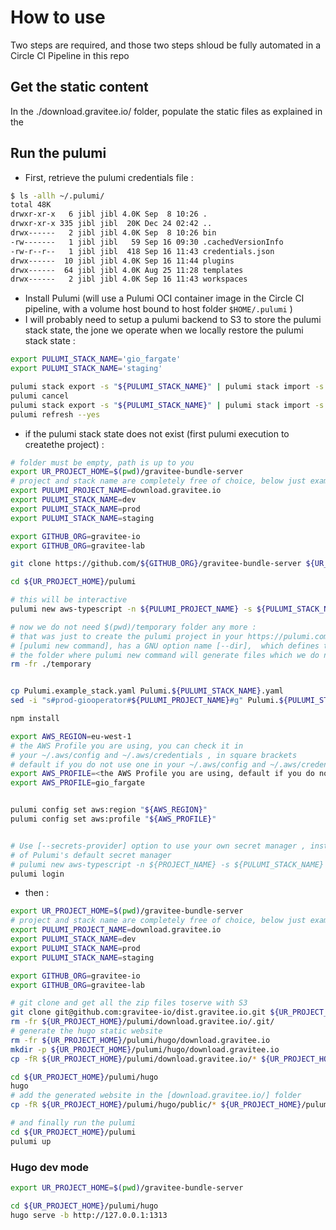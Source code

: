 # How to use

Two steps are required, and those two steps shloud be fully automated in a Circle CI Pipeline in this repo

## Get the static content

In the ./download.gravitee.io/ folder, populate the static files as explained in the


## Run the pulumi

* First, retrieve the pulumi credentials file :

```bash
$ ls -allh ~/.pulumi/
total 48K
drwxr-xr-x   6 jibl jibl 4.0K Sep  8 10:26 .
drwxr-xr-x 335 jibl jibl  20K Dec 24 02:42 ..
drwx------   2 jibl jibl 4.0K Sep  8 10:26 bin
-rw-------   1 jibl jibl   59 Sep 16 09:30 .cachedVersionInfo
-rw-r--r--   1 jibl jibl  418 Sep 16 11:43 credentials.json
drwx------  10 jibl jibl 4.0K Sep 16 11:44 plugins
drwx------  64 jibl jibl 4.0K Aug 25 11:28 templates
drwx------   2 jibl jibl 4.0K Sep 16 11:43 workspaces

```
* Install Pulumi  (will use a Pulumi OCI container image in the Circle CI pipeline, with a volume host bound to host folder `$HOME/.pulumi` )
* I will probably need to setup a pulumi backend to S3 to store the pulumi stack state, the jone we operate when we locally restore the pulumi stack state :

```bash
export PULUMI_STACK_NAME='gio_fargate'
export PULUMI_STACK_NAME='staging'

pulumi stack export -s "${PULUMI_STACK_NAME}" | pulumi stack import -s "${PULUMI_STACK_NAME}"
pulumi cancel
pulumi stack export -s "${PULUMI_STACK_NAME}" | pulumi stack import -s "${PULUMI_STACK_NAME}"
pulumi refresh --yes
```


* if the pulumi stack state does not exist (first pulumi execution to createthe project) :

```bash
# folder must be empty, path is up to you
export UR_PROJECT_HOME=$(pwd)/gravitee-bundle-server
# project and stack name are completely free of choice, below just examples
export PULUMI_PROJECT_NAME=download.gravitee.io
export PULUMI_STACK_NAME=dev
export PULUMI_STACK_NAME=prod
export PULUMI_STACK_NAME=staging

export GITHUB_ORG=gravitee-io
export GITHUB_ORG=gravitee-lab

git clone https://github.com/${GITHUB_ORG}/gravitee-bundle-server ${UR_PROJECT_HOME}

cd ${UR_PROJECT_HOME}/pulumi

# this will be interactive
pulumi new aws-typescript -n ${PULUMI_PROJECT_NAME} -s ${PULUMI_STACK_NAME} --dir ./temporary

# now we do not need $(pwd)/temporary folder any more :
# that was just to create the pulumi project in your https://pulumi.com user account
# [pulumi new command], has a GNU option name [--dir],  which defines the path of
# the folder where pulumi new command will generate files which we do not need.
rm -fr ./temporary


cp Pulumi.example_stack.yaml Pulumi.${PULUMI_STACK_NAME}.yaml
sed -i "s#prod-giooperator#${PULUMI_PROJECT_NAME}#g" Pulumi.${PULUMI_STACK_NAME}.yaml

npm install

export AWS_REGION=eu-west-1
# the AWS Profile you are using, you can check it in
# your ~/.aws/config and ~/.aws/credentials , in square brackets
# default if you do not use one in your ~/.aws/config and ~/.aws/credentials
export AWS_PROFILE=<the AWS Profile you are using, default if you do not use one>
export AWS_PROFILE=gio_fargate


pulumi config set aws:region "${AWS_REGION}"
pulumi config set aws:profile "${AWS_PROFILE}"


# Use [--secrets-provider] option to use your own secret manager , instead
# of Pulumi's default secret manager
# pulumi new aws-typescript -n ${PROJECT_NAME} -s ${PULUMI_STACK_NAME} --secrets-provider hashivault
pulumi login
```

* then :

```bash
export UR_PROJECT_HOME=$(pwd)/gravitee-bundle-server
# project and stack name are completely free of choice, below just examples
export PULUMI_PROJECT_NAME=download.gravitee.io
export PULUMI_STACK_NAME=dev
export PULUMI_STACK_NAME=prod
export PULUMI_STACK_NAME=staging

export GITHUB_ORG=gravitee-io
export GITHUB_ORG=gravitee-lab

# git clone and get all the zip files toserve with S3
git clone git@github.com:gravitee-io/dist.gravitee.io.git ${UR_PROJECT_HOME}/pulumi/download.gravitee.io
rm -fr ${UR_PROJECT_HOME}/pulumi/download.gravitee.io/.git/
# generate the hugo static website
rm -fr ${UR_PROJECT_HOME}/pulumi/hugo/download.gravitee.io
mkdir -p ${UR_PROJECT_HOME}/pulumi/hugo/download.gravitee.io
cp -fR ${UR_PROJECT_HOME}/pulumi/download.gravitee.io/* ${UR_PROJECT_HOME}/pulumi/hugo/download.gravitee.io/

cd ${UR_PROJECT_HOME}/pulumi/hugo
hugo
# add the generated website in the [download.gravitee.io/] folder
cp -fR ${UR_PROJECT_HOME}/pulumi/hugo/public/* ${UR_PROJECT_HOME}/pulumi/download.gravitee.io/

# and finally run the pulumi
cd ${UR_PROJECT_HOME}/pulumi
pulumi up
```

### Hugo dev mode

```bash
export UR_PROJECT_HOME=$(pwd)/gravitee-bundle-server

cd ${UR_PROJECT_HOME}/pulumi/hugo
hugo serve -b http://127.0.0.1:1313
```

